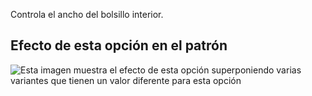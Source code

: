 Controla el ancho del bolsillo interior.

## Efecto de esta opción en el patrón

![Esta imagen muestra el efecto de esta opción superponiendo varias variantes que tienen un valor diferente para esta opción](carlita_innerpocketwidth_sample.svg "Efecto de esta opción en el patrón")
